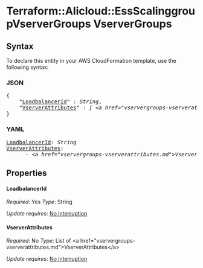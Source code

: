 # Terraform::Alicloud::EssScalinggroupVserverGroups VserverGroups

## Syntax

To declare this entity in your AWS CloudFormation template, use the following syntax:

### JSON

<pre>
{
    "<a href="#loadbalancerid" title="LoadbalancerId">LoadbalancerId</a>" : <i>String</i>,
    "<a href="#vserverattributes" title="VserverAttributes">VserverAttributes</a>" : <i>[ &lt;a href=&#34;vservergroups-vserverattributes.md&#34;&gt;VserverAttributes&lt;/a&gt;, ... ]</i>
}
</pre>

### YAML

<pre>
<a href="#loadbalancerid" title="LoadbalancerId">LoadbalancerId</a>: <i>String</i>
<a href="#vserverattributes" title="VserverAttributes">VserverAttributes</a>: <i>
      - &lt;a href=&#34;vservergroups-vserverattributes.md&#34;&gt;VserverAttributes&lt;/a&gt;</i>
</pre>

## Properties

#### LoadbalancerId

_Required_: Yes
_Type_: String

_Update requires_: [No interruption](https://docs.aws.amazon.com/AWSCloudFormation/latest/UserGuide/using-cfn-updating-stacks-update-behaviors.html#update-no-interrupt)

#### VserverAttributes

_Required_: No
_Type_: List of &lt;a href=&#34;vservergroups-vserverattributes.md&#34;&gt;VserverAttributes&lt;/a&gt;

_Update requires_: [No interruption](https://docs.aws.amazon.com/AWSCloudFormation/latest/UserGuide/using-cfn-updating-stacks-update-behaviors.html#update-no-interrupt)

